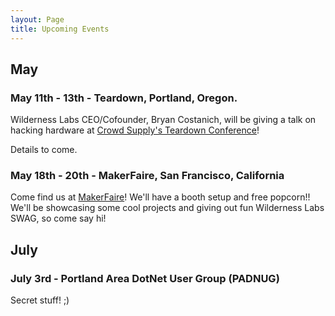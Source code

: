 ```yaml
---
layout: Page
title: Upcoming Events
---
```


## May

### May 11th - 13th - Teardown, Portland, Oregon.

Wilderness Labs CEO/Cofounder, Bryan Costanich, will be giving a talk on hacking hardware at [Crowd Supply's Teardown Conference](https://www.crowdsupply.com/teardown/portland-2018)!

Details to come.

### May 18th - 20th - MakerFaire, San Francisco, California

Come find us at [MakerFaire](https://makerfaire.com/)! We'll have a booth setup and free popcorn!! We'll be showcasing some cool projects and giving out fun Wilderness Labs SWAG, so come say hi!

## July

### July 3rd - Portland Area DotNet User Group (PADNUG)

Secret stuff! ;)
